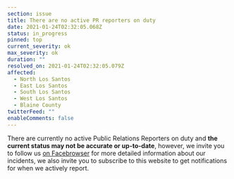 ```yaml
---
section: issue
title: There are no active PR reporters on duty
date: 2021-01-24T02:32:05.068Z
status: in_progress
pinned: top
current_severity: ok
max_severity: ok
duration: ""
resolved_on: 2021-01-24T02:32:05.079Z
affected:
  - North Los Santos
  - East Los Santos
  - South Los Santos
  - West Los Santos
  - Blaine County
twitterFeed: ""
enableComments: false
---
```

There are currently no active Public Relations Reporters on duty and **the current status may not be accurate or up-to-date**, however, we invite you to follow us [on Facebrowser](https://face.gta.world/pages/LSFire) for more detailed information about our incidents, we also invite you to subscribe to this website to get notifications for when we actively report.